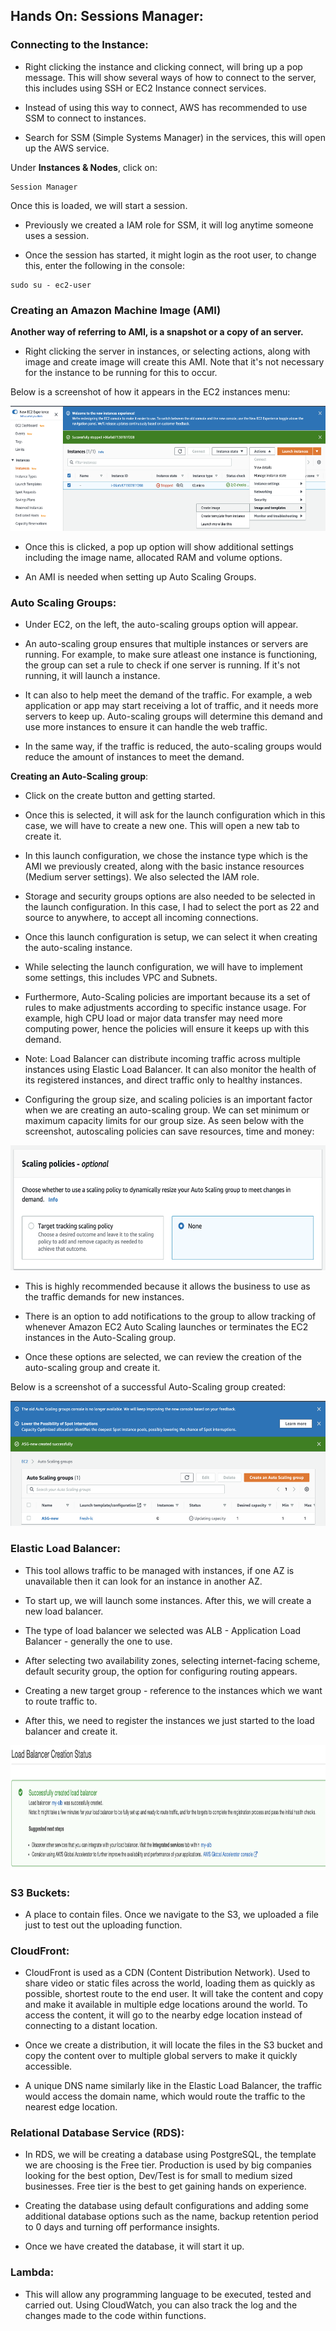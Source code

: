 ## Hands On: Sessions Manager:

### Connecting to the Instance:

- Right clicking the instance and clicking connect, will bring up a pop message. This will show several ways of how to connect to the server, this includes using SSH or EC2 Instance connect services. 

- Instead of using this way to connect, AWS has recommended to use SSM to connect to instances. 

- Search for SSM (Simple Systems Manager) in the services, this will open up the AWS service. 

Under **Instances & Nodes**, click on:
```
Session Manager
```

Once this is loaded, we will start a session.

- Previously we created a IAM role for SSM, it will log anytime someone uses a session. 

- Once the session has started, it might login as the root user, to change this, enter the following in the console:

```
sudo su - ec2-user
```

### Creating an Amazon Machine Image (AMI)

**Another way of referring to AMI, is a snapshot or a copy of an server.**

- Right clicking the server in instances, or selecting actions, along with image and create image will create this AMI. Note that it's not necessary for the instance to be running for this to occur. 

Below is a screenshot of how it appears in the EC2 instances menu:

<img src="https://github.com/sohaibsohail98/AWS_Cloud_Practitioner/blob/master/Image/AWSAMICreation.png" height="200" width="550"/>

- Once this is clicked, a pop up option will show additional settings including the image name, allocated RAM and volume options.

 - An AMI is needed when setting up Auto Scaling Groups. 

### Auto Scaling Groups:

- Under EC2, on the left, the auto-scaling groups option will appear. 

- An auto-scaling group ensures that multiple instances or servers are running. For example, to make sure atleast one instance is functioning, the group can set a rule to check if one server is running. If it's not running, it will launch a instance. 

- It can also to help meet the demand of the traffic. For example, a web application or app may start receiving a lot of traffic, and it needs more servers to keep up. Auto-scaling groups will determine this demand and use more instances to ensure it can handle the web traffic. 

- In the same way, if the traffic is reduced, the auto-scaling groups would reduce the amount of instances to meet the demand.  

**Creating an Auto-Scaling group**:

- Click on the create button and getting started. 

- Once this is selected, it will ask for the launch configuration which in this case, we will have to create a new one. This will open a new tab to create it. 

- In this launch configuration, we chose the instance type which is the AMI we previously created, along with the basic instance resources (Medium server settings). We also selected the IAM role. 

- Storage and security groups options are also needed to be selected in the launch configuration. In this case, I had to select the port as 22 and source to anywhere, to accept all incoming connections. 

- Once this launch configuration is setup, we can select it when creating the auto-scaling instance. 

- While selecting the launch configuration, we will have to implement some settings, this includes VPC and Subnets. 

- Furthermore, Auto-Scaling policies are important because its a set of rules to make adjustments according to specific instance usage. For example, high CPU load or major data transfer may need more computing power, hence the policies will ensure it keeps up with this demand. 

- Note: Load Balancer can distribute incoming traffic across multiple instances using Elastic Load Balancer. It can also monitor the health of its registered instances, and direct traffic only to healthy instances. 

- Configuring the group size, and scaling policies is an important factor when we are creating an auto-scaling group. We can set minimum or maximum capacity limits for our group size. As seen below with the screenshot, autoscaling policies can save resources, time and money:

<img src="https://github.com/sohaibsohail98/AWS_Cloud_Practitioner/blob/master/Image/AWSAutoScalingPolicy.png" height="200" width="550"/>

- This is highly recommended because it allows the business to use as the traffic demands for new instances. 

- There is an option to add notifications to the group to allow tracking of whenever Amazon EC2 Auto Scaling launches or terminates the EC2 instances in the Auto-Scaling group. 

- Once these options are selected, we can review the creation of the auto-scaling group and create it.

Below is a screenshot of a successful Auto-Scaling group created:

<img src="https://github.com/sohaibsohail98/AWS_Cloud_Practitioner/blob/master/Image/AWSAutoScalingCreation.png" height="200" width="550"/>


### Elastic Load Balancer:

- This tool allows traffic to be managed with instances, if one AZ is unavailable then it can look for an instance in another AZ. 

- To start up, we will launch some instances. After this, we will create a new load balancer.

- The type of load balancer we selected was ALB - Application Load Balancer - generally the one to use. 

- After selecting two availability zones, selecting internet-facing scheme, default security group, the option for configuring routing appears.

- Creating a new target group - reference to the instances which we want to route traffic to. 

- After this, we need to register the instances we just started to the load balancer and create it. 

<img src="https://github.com/sohaibsohail98/AWS_Cloud_Practitioner/blob/master/Image/AWSLoadBalancerCreator.png" height="200" width="550"/>

### S3 Buckets:

- A place to contain files. Once we navigate to the S3, we uploaded a file just to test out the uploading function.

### CloudFront:

- CloudFront is used as a CDN (Content Distribution Network). Used to share video or static files across the world, loading them as quickly as possible, shortest route to the end user. It will take the content and copy and make it available in multiple edge locations around the world. To access the content, it will go to the nearby edge location instead of connecting to a distant location. 

- Once we create a distribution, it will locate the files in the S3 bucket and copy the content over to multiple global servers to make it quickly accessible. 

- A unique DNS name similarly like in the Elastic Load Balancer, the traffic would access the domain name, which would route the traffic to the nearest edge location. 

### Relational Database Service (RDS):

- In RDS, we will be creating a database using PostgreSQL, the template we are choosing is the Free tier. Production is used by big companies looking for the best option, Dev/Test is for small to medium sized businesses. Free tier is the best to get gaining hands on experience. 

- Creating the database using default configurations and adding some additional database options such as the name, backup retention period to 0 days and turning off performance insights. 

- Once we have created the database, it will start it up. 

### Lambda: 

- This will allow any programming language to be executed, tested and carried out. Using CloudWatch, you can also track the log and the changes made to the code within functions. 